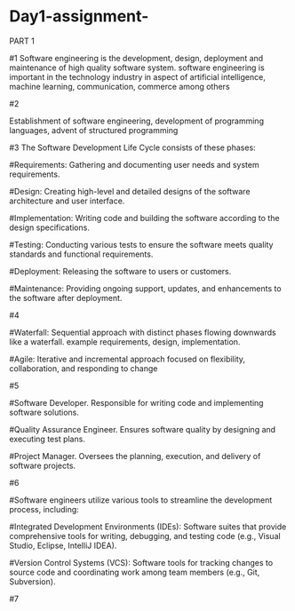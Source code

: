 # Day1-assignment-

PART 1

#1 Software engineering is the development, design, deployment and maintenance of high quality software system. 
software engineering is important in the technology industry in aspect of artificial intelligence, machine learning, communication, commerce among others

#2 

Establishment of software engineering, development of programming languages, advent of structured programming 

#3
The Software Development Life Cycle consists of these phases:

#Requirements: Gathering and documenting user needs and system requirements.

#Design: Creating high-level and detailed designs of the software architecture and user interface.

#Implementation: Writing code and building the software according to the design specifications.

#Testing: Conducting various tests to ensure the software meets quality standards and functional requirements.

#Deployment: Releasing the software to users or customers.

#Maintenance: Providing ongoing support, updates, and enhancements to the software after deployment.


#4

#Waterfall: Sequential approach with distinct phases flowing downwards like a waterfall. example requirements, design, implementation.

#Agile: Iterative and incremental approach focused on flexibility, collaboration, and responding to change

#5

#Software Developer. Responsible for writing code and implementing software solutions.

#Quality Assurance Engineer. Ensures software quality by designing and executing test plans.

#Project Manager. Oversees the planning, execution, and delivery of software projects.

#6

#Software engineers utilize various tools to streamline the development process, including:

#Integrated Development Environments (IDEs): Software suites that provide comprehensive tools for writing, debugging, and testing code (e.g., Visual Studio, Eclipse, IntelliJ IDEA).

#Version Control Systems (VCS): Software tools for tracking changes to source code and coordinating work among team members (e.g., Git, Subversion).

#7
